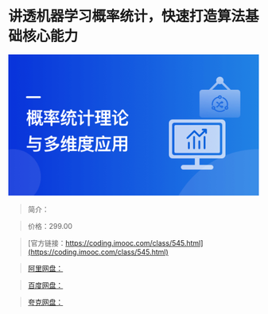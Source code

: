 # 讲透机器学习概率统计，快速打造算法基础核心能力

![img](../../assets/619704dd092215a305400304.png)

> 简介：

> 价格：299.00

> [官方链接：https://coding.imooc.com/class/545.html](https://coding.imooc.com/class/545.html)

> [阿里网盘：]()

> [百度网盘：]()

> [夸克网盘：]()
